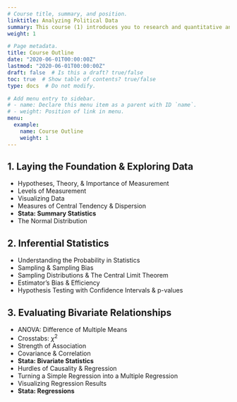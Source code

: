 ```yaml
---
# Course title, summary, and position.
linktitle: Analyzing Political Data
summary: This course (1) introduces you to research and quantitative analysis in political science, and (2) helps you become critical consumers of quantitative analysis used in political and policy-oriented reporting.
weight: 1

# Page metadata.
title: Course Outline
date: "2020-06-01T00:00:00Z"
lastmod: "2020-06-01T00:00:00Z"
draft: false  # Is this a draft? true/false
toc: true  # Show table of contents? true/false
type: docs  # Do not modify.

# Add menu entry to sidebar.
# - name: Declare this menu item as a parent with ID `name`.
# - weight: Position of link in menu.
menu:
  example:
    name: Course Outline
    weight: 1
---
```


## 1. Laying the Foundation & Exploring Data

* Hypotheses, Theory, & Importance of Measurement
* Levels of Measurement
* Visualizing Data
* Measures of Central Tendency & Dispersion
* **Stata: Summary Statistics**
* The Normal Distribution


## 2. Inferential Statistics

* Understanding the Probability in Statistics
* Sampling & Sampling Bias
* Sampling Distributions & The Central Limit Theorem
* Estimator’s Bias & Efficiency
* Hypothesis Testing with Confidence Intervals & p-values


## 3. Evaluating Bivariate Relationships

* ANOVA: Difference of Multiple Means
* Crosstabs: $\chi^2$
* Strength of Association
* Covariance & Correlation
* **Stata: Bivariate Statistics**
* Hurdles of Causality & Regression
* Turning a Simple Regression into a Multiple Regression
* Visualizing Regression Results
* **Stata: Regressions**
